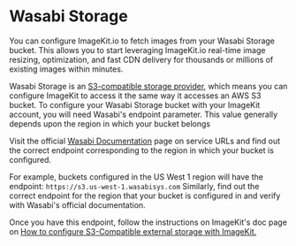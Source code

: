 # Wasabi Storage

You can configure ImageKit.io to fetch images from your Wasabi Storage bucket. This allows you to start leveraging ImageKit.io real-time image resizing, optimization, and fast CDN delivery for thousands or millions of existing images within minutes.

Wasabi Storage is an [S3-compatible storage provider](https://docs.imagekit.io/integration/configure-origin/s3-compatible-external-storages), which means you can configure ImageKit to access it the same way it accesses an AWS S3 bucket. To configure your Wasabi Storage bucket with your ImageKit account, you will need Wasabi's endpoint parameter. This value generally depends upon the region in which your bucket belongs

Visit the official [Wasabi Documentation](https://wasabi-support.zendesk.com/hc/en-us/articles/360015106031-What-are-the-service-URLs-for-Wasabi-s-different-regions-) page on service URLs and find out the correct endpoint corresponding to the region in which your bucket is configured.

For example, buckets configured in the US West 1 region will have the endpoint: `https://s3.us-west-1.wasabisys.com` Similarly, find out the correct endpoint for the region that your bucket is configured in and verify with Wasabi's official documentation. 

Once you have this endpoint, follow the instructions on ImageKit's doc page on [How to configure S3-Compatible external storage with ImageKit.](https://docs.imagekit.io/integration/configure-origin/s3-compatible-external-storages)

